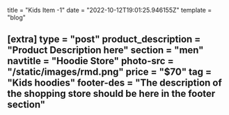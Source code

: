 title = "Kids Item -1"
date = "2022-10-12T19:01:25.946155Z"
template = "blog"

[extra]
type = "post"
product_description = "Product Description here"
section = "men"
navtitle = "Hoodie Store"
photo-src = "/static/images/rmd.png"
price = "$70"
tag = "Kids hoodies"
footer-des = "The description of the shopping store should be here in the footer section"
---

<!-- Ideally, for SEO there should be an image after the first paragraph or two -->
